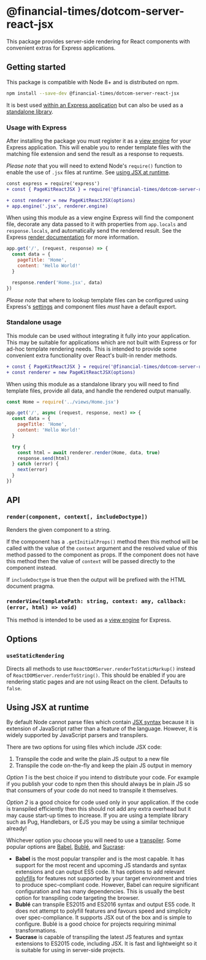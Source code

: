 # @financial-times/dotcom-server-react-jsx

This package provides server-side rendering for React components with convenient extras for Express applications.


## Getting started

This package is compatible with Node 8+ and is distributed on npm.

```sh
npm install --save-dev @financial-times/dotcom-server-react-jsx
```

It is best used [within an Express application](#usage-with-express) but can also be used as a [standalone library](#standalone-usage).

### Usage with Express

After installing the package you must register it as a [view engine] for your Express application. This will enable you to render template files with the matching file extension and send the result as a response to requests.

_Please note_ that you will need to extend Node's `require()` function to enable the use of `.jsx` files at runtime. See [using JSX at runtime](#using-jsx-at-runtime).

```diff
const express = require('express')
+ const { PageKitReactJSX } = require('@financial-times/dotcom-server-react-jsx')

+ const renderer = new PageKitReactJSX(options)
+ app.engine('.jsx', renderer.engine)
```

When using this module as a view engine Express will find the component file, decorate any data passed to it with properties from `app.locals` and `response.locals`, and automatically send the rendered result. See the Express [render documentation] for more information.

```js
app.get('/', (request, response) => {
  const data = {
    pageTitle: 'Home',
    content: 'Hello World!'
  }

  response.render('Home.jsx', data)
})
```

_Please note_ that where to lookup template files can be configured using Express's [settings] and component files _must_ have a default export.

[view engine]: https://expressjs.com/en/guide/using-template-engines.html
[render documentation]: https://expressjs.com/en/4x/api.html#res.render
[settings]: https://expressjs.com/en/api.html#app.settings.table

### Standalone usage

This module can be used without integrating it fully into your application. This may be suitable for applications which are not built with Express or for ad-hoc template rendering needs. This is intended to provide some convenient extra functionality over React's built-in render methods.

```diff
+ const { PageKitReactJSX } = require('@financial-times/dotcom-server-react-jsx')
+ const renderer = new PageKitReactJSX(options)
```

When using this module as a standalone library you will need to find template files, provide all data, and handle the rendered output manually.

```js
const Home = require('../views/Home.jsx')

app.get('/', async (request, response, next) => {
  const data = {
    pageTitle: 'Home',
    content: 'Hello World!'
  }

  try {
    const html = await renderer.render(Home, data, true)
    response.send(html)
  } catch (error) {
    next(error)
  }
})
```


## API

### `render(component, context[, includeDoctype])`

Renders the given component to a string.

If the component has a `.getInitialProps()` method then this method will be called with the value of the `context` argument and the resolved value of this method passed to the component as props. If the component does not have this method then the value of `context` will be passed directly to the component instead.

If `includeDoctype` is true then the output will be prefixed with the HTML document pragma.

### `renderView(templatePath: string, context: any, callback: (error, html) => void)`

This method is intended to be used as a [view engine] for Express.


## Options

### `useStaticRendering`

Directs all methods to use `ReactDOMServer.renderToStaticMarkup()` instead of `ReactDOMServer.renderToString()`. This should be enabled if you are rendering static pages and are not using React on the client. Defaults to `false`.


## Using JSX at runtime

By default Node cannot parse files which contain [JSX syntax] because it is extension of JavaScript rather than a feature of the language. However, it is widely supported by JavaScript parsers and transpilers.

There are two options for using files which include JSX code:

1. Transpile the code and write the plain JS output to a new file
2. Transpile the code on-the-fly and keep the plain JS output in memory

_Option 1_ is the best choice if you intend to distribute your code. For example if you publish your code to npm then this should always be in plain JS so that consumers of your code do not need to transpile it themselves.

_Option 2_ is a good choice for code used only in your application. If the code is transpiled efficiently then this should not add any extra overhead but it may cause start-up times to increase. If you are using a template library such as Pug, Handlebars, or EJS you may be using a similar technique already!

Whichever option you choose you will need to use a [transpiler]. Some popular options are [Babel], [Bublé], and [Sucrase]:

- **Babel** is the most popular transpiler and is the most capable. It has support for the most recent and upcoming JS standards and syntax extensions and can output ES5 code. It has options to add relevant [polyfills] for features not supported by your target environment and tries to produce spec-compliant code. However, Babel can require significant configuration and has many dependencies. This is usually the best option for transpiling code targeting the browser.
- **Bublé** can transpile ES2015 and ES2016 syntax and output ES5 code. It does not attempt to polyfill features and favours speed and simplicity over spec-compliance. It supports JSX out of the box and is simple to configure. Bublé is a good choice for projects requiring minimal transformations.
- **Sucrase** is capable of transpiling the latest JS features and syntax extensions to ES2015 code, including JSX. It is fast and lightweight so it is suitable for using in server-side projects.

[JSX syntax]: https://jasonformat.com/wtf-is-jsx/
[transpiler]: https://en.wikipedia.org/wiki/Source-to-source_compiler
[Babel]: https://babeljs.io/
[Bublé]: https://github.com/Rich-Harris/buble
[Sucrase]: https://github.com/alangpierce/sucrase
[Polyfills]: https://remysharp.com/2010/10/08/what-is-a-polyfill
